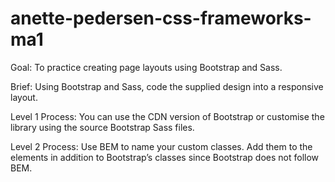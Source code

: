 # anette-pedersen-css-frameworks-ma1

Goal:
To practice creating page layouts using Bootstrap and Sass.

Brief:
Using Bootstrap and Sass, code the supplied design into a responsive layout.

Level 1 Process:
You can use the CDN version of Bootstrap or customise the library using the source Bootstrap Sass files.

Level 2 Process:
Use BEM to name your custom classes. Add them to the elements in addition to Bootstrap’s classes since Bootstrap does not follow BEM.
